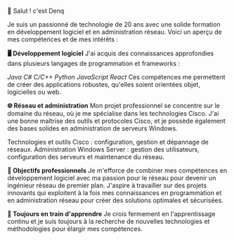 👋 Salut ! c'est Denq

Je suis un passionné de technologie de 20 ans avec une solide formation en développement logiciel et en administration réseau. Voici un aperçu de mes compétences et de mes intérêts :

**🖥️ Développement logiciel**
J'ai acquis des connaissances approfondies dans plusieurs langages de programmation et frameworks :

*Java*
*C#*
*C/C++*
*Python*
*JavaScript*
*React*
Ces compétences me permettent de créer des applications robustes, qu'elles soient orientées objet, logicielles ou web.

**🌐 Réseau et administration**
Mon projet professionnel se concentre sur le domaine du réseau, où je me spécialise dans les technologies Cisco. J'ai une bonne maîtrise des outils et protocoles Cisco, et je possède également des bases solides en administration de serveurs Windows.

Technologies et outils Cisco : configuration, gestion et dépannage de réseaux.
Administration Windows Server : gestion des utilisateurs, configuration des serveurs et maintenance du réseau.

**🎯 Objectifs professionnels**
Je m'efforce de combiner mes compétences en développement logiciel avec ma passion pour le réseau pour devenir un ingénieur réseau de premier plan. J'aspire à travailler sur des projets innovants qui exploitent à la fois mes connaissances en programmation et en administration réseau pour créer des solutions optimales et sécurisées.

**🌱 Toujours en train d'apprendre**
Je crois fermement en l'apprentissage continu et je suis toujours à la recherche de nouvelles technologies et méthodologies pour élargir mes compétences.
